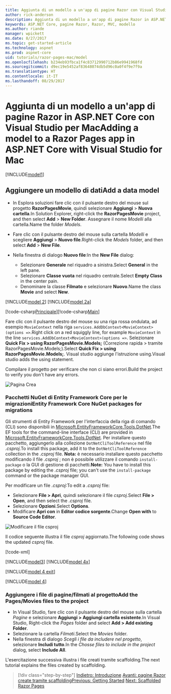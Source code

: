 ```yaml
---
title: Aggiunta di un modello a un'app di pagine Razor con Visual Studio per Mac
author: rick-anderson
description: Aggiunta di un modello a un'app di pagine Razor in ASP.NET Core con Visual Studio per Mac
keywords: ASP.NET Core, pagine Razor, Razor, MVC, modello
ms.author: riande
manager: wpickett
ms.date: 8/27/2017
ms.topic: get-started-article
ms.technology: aspnet
ms.prod: aspnet-core
uid: tutorials/razor-pages-mac/model
ms.openlocfilehash: b234eb93fbca1f4c83712990712b86e9941968fd
ms.sourcegitcommit: d9ec19e5452af83648074db5d96c0a0f4f9e7f9a
ms.translationtype: HT
ms.contentlocale: it-IT
ms.lasthandoff: 08/29/2017
---
```

# <a name="adding-a-model-to-a-razor-pages-app-in-aspnet-core-with-visual-studio-for-mac"></a><span data-ttu-id="04cd3-104">Aggiunta di un modello a un'app di pagine Razor in ASP.NET Core con Visual Studio per Mac</span><span class="sxs-lookup"><span data-stu-id="04cd3-104">Adding a model to a Razor Pages app in ASP.NET Core with Visual Studio for Mac</span></span>

[!INCLUDE[model1](../../includes/RP/model1.md)]

## <a name="add-a-data-model"></a><span data-ttu-id="04cd3-105">Aggiungere un modello di dati</span><span class="sxs-lookup"><span data-stu-id="04cd3-105">Add a data model</span></span>

* <span data-ttu-id="04cd3-106">In Esplora soluzioni fare clic con il pulsante destro del mouse sul progetto **RazorPagesMovie**, quindi selezionare **Aggiungi** > **Nuova cartella**.</span><span class="sxs-lookup"><span data-stu-id="04cd3-106">In Solution Explorer, right-click the **RazorPagesMovie** project, and then select **Add** > **New Folder**.</span></span> <span data-ttu-id="04cd3-107">Assegnare il nome *Modelli* alla cartella.</span><span class="sxs-lookup"><span data-stu-id="04cd3-107">Name the folder *Models*.</span></span>
* <span data-ttu-id="04cd3-108">Fare clic con il pulsante destro del mouse sulla cartella *Modelli* e scegliere **Aggiungi** > **Nuovo file**.</span><span class="sxs-lookup"><span data-stu-id="04cd3-108">Right-click the *Models* folder, and then select **Add** > **New File**.</span></span>
* <span data-ttu-id="04cd3-109">Nella finestra di dialogo **Nuovo file**:</span><span class="sxs-lookup"><span data-stu-id="04cd3-109">In the **New File** dialog:</span></span>

  * <span data-ttu-id="04cd3-110">Selezionare **Generale** nel riquadro a sinistra.</span><span class="sxs-lookup"><span data-stu-id="04cd3-110">Select **General** in the left pane.</span></span>
  * <span data-ttu-id="04cd3-111">Selezionare **Classe vuota** nel riquadro centrale.</span><span class="sxs-lookup"><span data-stu-id="04cd3-111">Select **Empty Class** in the center pain.</span></span>
  * <span data-ttu-id="04cd3-112">Denominare la classe **Filmato** e selezionare **Nuovo**.</span><span class="sxs-lookup"><span data-stu-id="04cd3-112">Name the class **Movie** and select **New**.</span></span>

[!INCLUDE[model 2](../../includes/RP/model2.md)]
[!INCLUDE[model 2a](../../includes/RP/model2a.md)]

<span data-ttu-id="04cd3-113">[!code-csharp[Principale](../../tutorials/razor-pages/razor-pages-start/sample/RazorPagesMovie/Startup.cs?name=snippet_ConfigureServices2&highlight=3-6)]</span><span class="sxs-lookup"><span data-stu-id="04cd3-113">[!code-csharp[Main](../../tutorials/razor-pages/razor-pages-start/sample/RazorPagesMovie/Startup.cs?name=snippet_ConfigureServices2&highlight=3-6)]</span></span>

<span data-ttu-id="04cd3-114">Fare clic con il pulsante destro del mouse su una riga rossa ondulata, ad esempio `MovieContext` nella riga `services.AddDbContext<MovieContext>(options =>`.</span><span class="sxs-lookup"><span data-stu-id="04cd3-114">Right click on a red squiggly line, for example `MovieContext` in the line `services.AddDbContext<MovieContext>(options =>`.</span></span> <span data-ttu-id="04cd3-115">Selezionare **Quick Fix > using RazorPagesMovie.Models;** (Correzione rapida > tramite RazorPagesMovie.Models;).</span><span class="sxs-lookup"><span data-stu-id="04cd3-115">Select **Quick Fix > using RazorPagesMovie.Models;**.</span></span> <span data-ttu-id="04cd3-116">Visual studio aggiunge l'istruzione using.</span><span class="sxs-lookup"><span data-stu-id="04cd3-116">Visual studio adds the using statement.</span></span>

<span data-ttu-id="04cd3-117">Compilare il progetto per verificare che non ci siano errori.</span><span class="sxs-lookup"><span data-stu-id="04cd3-117">Build the project to verify you don't have any errors.</span></span>

![Pagina Crea](model/red.png)

### <a name="entity-framework-core-nuget-packages-for-migrations"></a><span data-ttu-id="04cd3-119">Pacchetti NuGet di Entity Framework Core per le migrazioni</span><span class="sxs-lookup"><span data-stu-id="04cd3-119">Entity Framework Core NuGet packages for migrations</span></span>

<span data-ttu-id="04cd3-120">Gli strumenti di Entity Framework per l'interfaccia della riga di comando (CLI) sono disponibili in [Microsoft.EntityFrameworkCore.Tools.DotNet](https://www.nuget.org/packages/Microsoft.EntityFrameworkCore.Tools.DotNet).</span><span class="sxs-lookup"><span data-stu-id="04cd3-120">The EF tools for the command-line interface (CLI) are provided in [Microsoft.EntityFrameworkCore.Tools.DotNet](https://www.nuget.org/packages/Microsoft.EntityFrameworkCore.Tools.DotNet).</span></span> <span data-ttu-id="04cd3-121">Per installare questo pacchetto, aggiungerlo alla collezione `DotNetCliToolReference` nel file *.csproj*.</span><span class="sxs-lookup"><span data-stu-id="04cd3-121">To install this package, add it to the `DotNetCliToolReference` collection in the *.csproj* file.</span></span> <span data-ttu-id="04cd3-122">**Nota:** è necessario installare questo pacchetto modificando il file *.csproj* ; non è possibile utilizzare il comando `install-package` o la GUI di gestione di pacchetti.</span><span class="sxs-lookup"><span data-stu-id="04cd3-122">**Note:** You have to install this package by editing the *.csproj* file; you can't use the `install-package` command or the package manager GUI.</span></span>

<span data-ttu-id="04cd3-123">Per modificare un file *.csproj*:</span><span class="sxs-lookup"><span data-stu-id="04cd3-123">To edit a *.csproj* file:</span></span>

* <span data-ttu-id="04cd3-124">Selezionare **File > Apri**, quindi selezionare il file *csproj*.</span><span class="sxs-lookup"><span data-stu-id="04cd3-124">Select **File > Open**, and then select the *.csproj* file.</span></span>
* <span data-ttu-id="04cd3-125">Selezionare **Opzioni**.</span><span class="sxs-lookup"><span data-stu-id="04cd3-125">Select **Options**.</span></span>
* <span data-ttu-id="04cd3-126">Modificare **Apri con** in **Editor codice sorgente**.</span><span class="sxs-lookup"><span data-stu-id="04cd3-126">Change **Open with** to **Source Code Editor**.</span></span>

![Modificare il file csproj](model/csproj.png)

<span data-ttu-id="04cd3-128">Il codice seguente illustra il file *csproj* aggiornato.</span><span class="sxs-lookup"><span data-stu-id="04cd3-128">The following code shows the updated *csproj* file.</span></span>

[!code-xml[](../../tutorials/razor-pages/razor-pages-start/sample/RazorPagesMovie/RazorPagesMovie.cli.csproj?highlight=10)]

[!INCLUDE[model3](../../includes/RP/model3.md)]
[!INCLUDE[model 4x](../../includes/RP/model4x.md)]

[!INCLUDE[model 4 exit](../../includes/RP/model4exit.md)]

[!INCLUDE[model 4](../../includes/RP/model4.md)]

### <a name="add-the-pagesmovies-files-to-the-project"></a><span data-ttu-id="04cd3-129">Aggiungere i file di pagine/filmati al progetto</span><span class="sxs-lookup"><span data-stu-id="04cd3-129">Add the Pages/Movies files to the project</span></span>

* <span data-ttu-id="04cd3-130">In Visual Studio, fare clic con il pulsante destro del mouse sulla cartella *Pagine* e selezionare **Aggiungi > Aggiungi cartella esistente**.</span><span class="sxs-lookup"><span data-stu-id="04cd3-130">In Visual Studio, Right-click the *Pages* folder and select **Add > Add existing Folder**.</span></span>
* <span data-ttu-id="04cd3-131">Selezionare la cartella *Filmati*.</span><span class="sxs-lookup"><span data-stu-id="04cd3-131">Select the *Movies* folder.</span></span>
* <span data-ttu-id="04cd3-132">Nella finestra di dialogo *Scegli i file da includere nel progetto*, selezionare **Includi tutto**.</span><span class="sxs-lookup"><span data-stu-id="04cd3-132">In the *Chosse files to include in the project* dialog, select **Include All**.</span></span>

<span data-ttu-id="04cd3-133">L'esercitazione successiva illustra i file creati tramite scaffolding.</span><span class="sxs-lookup"><span data-stu-id="04cd3-133">The next tutorial explains the files created by scaffolding.</span></span>

>[!div class="step-by-step"]
<span data-ttu-id="04cd3-134">[Indietro: Introduzione](xref:tutorials/razor-pages-mac/razor-pages-start)
[Avanti: pagine Razor create tramite scaffolding](xref:tutorials/razor-pages/page)</span><span class="sxs-lookup"><span data-stu-id="04cd3-134">[Previous: Getting Started](xref:tutorials/razor-pages-mac/razor-pages-start)
[Next: Scaffolded Razor Pages](xref:tutorials/razor-pages/page)</span></span>
